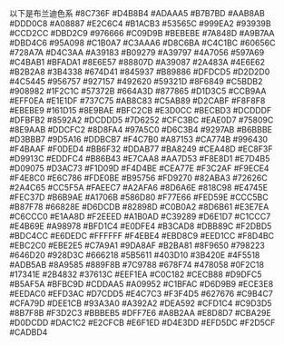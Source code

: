 以下是布兰迪色系
#8C736F
#D4B8B4
#ADAAA5
#B7B7BD
#AAB8AB
#DDD0C8
#A08887
#E2C6C4
#B1ACB3
#53565C
#999EA2
#93939B
#CCD2CC
#DBD2C9
#976666
#C09D9B
#BEBEBE
#7A848D
#A9B7AA
#DBD4C6
#95A098
#C1B0A7
#C3AAA6
#D8C6BA
#C4C1BC
#60656C
#728A7A
#D4C3AA
#A39183
#B09279
#A39797
#4A7056
#597A69
#C4BAB1
#BFADA1
#8E6E57
#88807D
#A39087
#2A483A
#4E6E62
#B2B2A8
#3B4338
#674D41
#845937
#B89886
#DFDCD5
#D2D2D0
#4C5445
#956757
#927157
#492620
#59321D
#8F6849
#C5BDB2
#908982
#1F2C1C
#57372B
#664A3D
#877865
#D1D3C5
#CCB9AA
#EFF0EA
#E1E1DF
#737C75
#AB8C83
#C5AB89
#D2CABF
#F8F8F8
#EBEBE9
#161D15
#8E9BAE
#BFC2CB
#E3D0CC
#BECBD3
#DCDDDF
#DFBFB2
#8592A2
#DCDDD5
#7D6252
#CFC3BC
#EAE0D7
#75809C
#8E9AAB
#DDCFC2
#8D8FA4
#97A5C0
#D6C3B4
#9297AB
#B6BBBE
#D3BBB7
#9D5A16
#DDBCB7
#F4C7B0
#A87153
#CA774B
#996430
#F4BAAF
#F0DED4
#BB6F32
#DDAB77
#BA8249
#CEA48D
#EC8F3F
#D9913C
#EDDFC4
#B86B43
#E7CAA8
#AA7D53
#F8E8D1
#E7D4B5
#D09075
#D3AC73
#F1D09D
#F4D4BE
#CEA77E
#F3C2AF
#F9ECE4
#F4E8C0
#E6C786
#FDE0BE
#B95756
#FD9270
#82ABA3
#72626C
#2A4C65
#CC5F5A
#FAEEC7
#A2AFA6
#8D6A6E
#818C98
#E4745E
#FEC37D
#B6B9AE
#A1706B
#586D80
#F77E66
#FED59E
#CCC5BC
#B87F78
#66828E
#D6DCDB
#82898D
#C0B0A2
#8D6B61
#E3E7EA
#C6CCC0
#E1AA8D
#F2EEED
#A1B0AD
#C39289
#D6E1D7
#C1CCC7
#E4B69E
#A98978
#BFD1C4
#E0DFE4
#B3CAD8
#DBB89C
#F2DBD5
#BDC4CC
#E6DEDC
#FFFFFF
#F4EBE4
#EBD8C9
#EED1CC
#F8D4BC
#EBC2C0
#EBE2E5
#C7A9A1
#9DA8AF
#B2BA81
#8F9650
#798223
#646D20
#928D3C
#666218
#5B5611
#403D10
#3B420E
#4F5518
#ADB5AB
#8A9585
#889F8B
#7C9788
#678F74
#478058
#0F2C18
#17341E
#2B4832
#37613C
#EEF1EA
#C0C182
#CECB88
#D9DFC5
#B5AF5A
#BFBC9D
#CDDAA5
#A09952
#C1BFAC
#D6D9B9
#ECE3E8
#EEDAC0
#EFD3AC
#D7CDD5
#E4C7C3
#F3F4D5
#627676
#C9B4C7
#CFA79D
#DEE1CB
#93A3A0
#A392A2
#DEA592
#CFD1C4
#C9D3D5
#8B7F8B
#F3D2C3
#BBBEB5
#DFF7E6
#A8B2AA
#E8D8D7
#CBA29E
#D0DCDD
#DAC1C2
#E2CFCB
#E6F1ED
#D4E3DD
#EFD5DC
#F2D5CF
#CADBD4